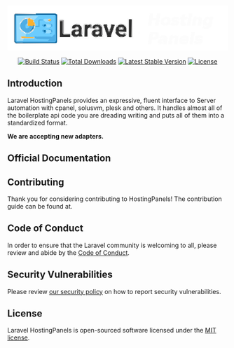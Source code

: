 <p align="center"><img src="/art/logo.svg" alt="Logo Laravel HostingPanels"></p>

<p align="center">
<a href="https://github.com/laravel/hostingpanels/actions"><img src="https://github.com/laravel/hostingpanels/workflows/tests/badge.svg" alt="Build Status"></a>
<a href="https://packagist.org/packages/laravel/hostingpanels"><img src="https://img.shields.io/packagist/dt/laravel/hostingpanels" alt="Total Downloads"></a>
<a href="https://packagist.org/packages/laravel/hostingpanels"><img src="https://img.shields.io/packagist/v/laravel/hostingpanels" alt="Latest Stable Version"></a>
<a href="https://packagist.org/packages/laravel/hostingpanels"><img src="https://img.shields.io/packagist/l/laravel/hostingpanels" alt="License"></a>
</p>

## Introduction

Laravel HostingPanels provides an expressive, fluent interface to Server automation with cpanel, solusvm, plesk and others. It handles almost all of the boilerplate api code you are dreading writing and puts all of them into a standardized format.

**We are accepting new adapters.**

## Official Documentation


## Contributing

Thank you for considering contributing to HostingPanels! The contribution guide can be found at.

## Code of Conduct

In order to ensure that the Laravel community is welcoming to all, please review and abide by the [Code of Conduct](https://laravel.com/docs/contributions#code-of-conduct).

## Security Vulnerabilities

Please review [our security policy](https://github.com/laravel/hostingpanels/security/policy) on how to report security vulnerabilities.

## License

Laravel HostingPanels is open-sourced software licensed under the [MIT license](LICENSE.md).

